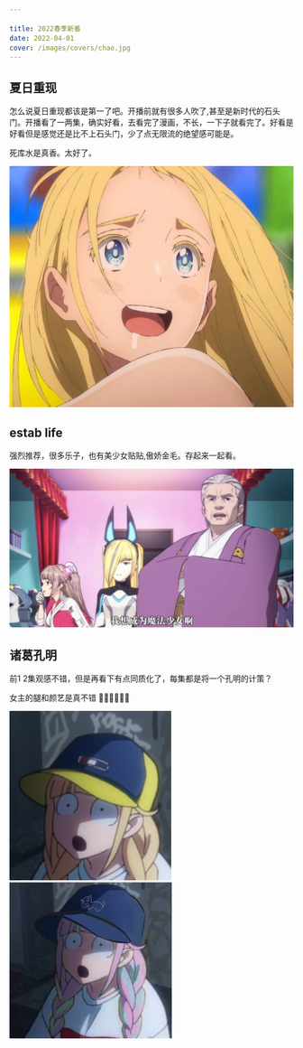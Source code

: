 ```yaml
---

title: 2022春季新番
date: 2022-04-01
cover: /images/covers/chao.jpg
---
```




## 夏日重现

怎么说夏日重现都该是第一了吧。开播前就有很多人吹了,甚至是新时代的石头门。开播看了一两集，确实好看，去看完了漫画，不长，一下子就看完了。好看是好看但是感觉还是比不上石头门，少了点无限流的绝望感可能是。

死库水是真香。太好了。

![潮](./images/202204/chao.jpg)

## estab life

强烈推荐，很多乐子，也有美少女贴贴,傲娇金毛。存起来一起看。


![老夫也想成为](./images/202204/meishaonv.jpg)


## 诸葛孔明

前1 2集观感不错，但是再看下有点同质化了，每集都是将一个孔明的计策？

 女主的腿和颜艺是真不错 :sparkling_heart::sparkling_heart::sparkling_heart::sparkling_heart::sparkling_heart::sparkling_heart:

![颜艺](./images/202204/yueying1.png)
![颜艺](./images/202204/yueying2.jpg)